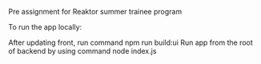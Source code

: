 Pre assignment for Reaktor summer trainee program


To run the app locally:

After updating front, run command npm run build:ui
Run app from the root of backend by using command node index.js
